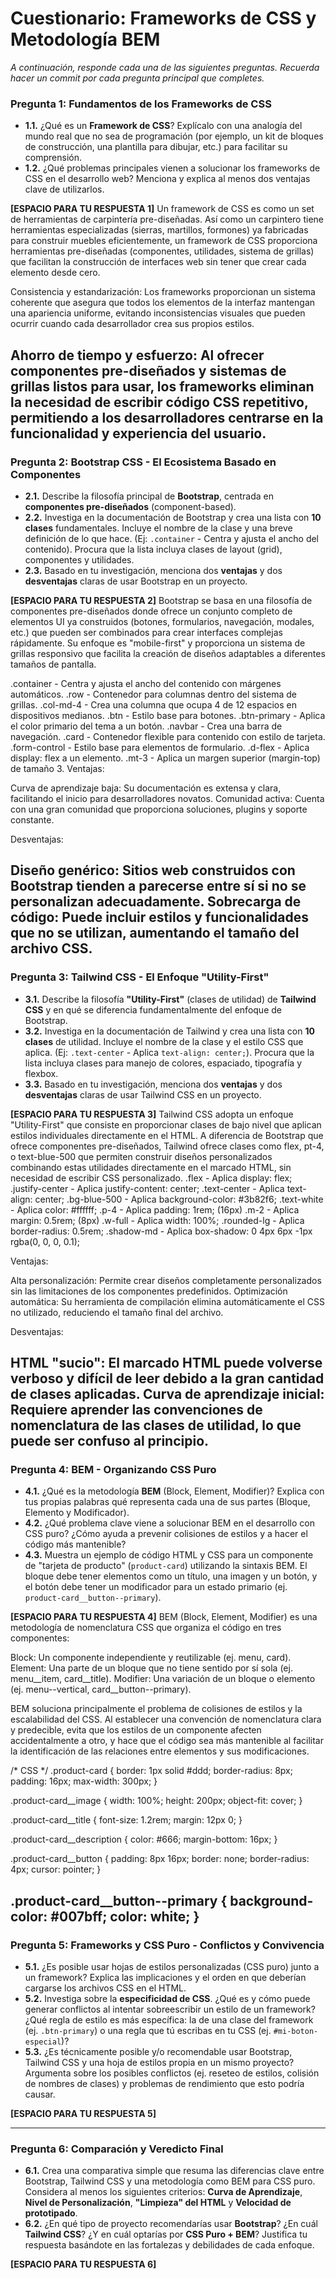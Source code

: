 # Cuestionario: Frameworks de CSS y Metodología BEM

*A continuación, responde cada una de las siguientes preguntas. Recuerda hacer un commit por cada pregunta principal que completes.*

### Pregunta 1: Fundamentos de los Frameworks de CSS

* **1.1.** ¿Qué es un **Framework de CSS**? Explícalo con una analogía del mundo real que no sea de programación (por ejemplo, un kit de bloques de construcción, una plantilla para dibujar, etc.) para facilitar su comprensión.
* **1.2.** ¿Qué problemas principales vienen a solucionar los frameworks de CSS en el desarrollo web? Menciona y explica al menos dos ventajas clave de utilizarlos.

**[ESPACIO PARA TU RESPUESTA 1]**
Un framework de CSS es como un set de herramientas de carpintería pre-diseñadas. Así como un carpintero tiene herramientas especializadas (sierras, martillos, formones) ya fabricadas para construir muebles eficientemente, un framework de CSS proporciona herramientas pre-diseñadas (componentes, utilidades, sistema de grillas) que facilitan la construcción de interfaces web sin tener que crear cada elemento desde cero.

Consistencia y estandarización: Los frameworks proporcionan un sistema coherente que asegura que todos los elementos de la interfaz mantengan una apariencia uniforme, evitando inconsistencias visuales que pueden ocurrir cuando cada desarrollador crea sus propios estilos.

Ahorro de tiempo y esfuerzo: Al ofrecer componentes pre-diseñados y sistemas de grillas listos para usar, los frameworks eliminan la necesidad de escribir código CSS repetitivo, permitiendo a los desarrolladores centrarse en la funcionalidad y experiencia del usuario.
---

### Pregunta 2: Bootstrap CSS - El Ecosistema Basado en Componentes

* **2.1.** Describe la filosofía principal de **Bootstrap**, centrada en **componentes pre-diseñados** (component-based).
* **2.2.** Investiga en la documentación de Bootstrap y crea una lista con **10 clases** fundamentales. Incluye el nombre de la clase y una breve definición de lo que hace. (Ej: `.container` - Centra y ajusta el ancho del contenido). Procura que la lista incluya clases de layout (grid), componentes y utilidades.
* **2.3.** Basado en tu investigación, menciona dos **ventajas** y dos **desventajas** claras de usar Bootstrap en un proyecto.

**[ESPACIO PARA TU RESPUESTA 2]**
Bootstrap se basa en una filosofía de componentes pre-diseñados donde ofrece un conjunto completo de elementos UI ya construidos (botones, formularios, navegación, modales, etc.) que pueden ser combinados para crear interfaces complejas rápidamente. Su enfoque es "mobile-first" y proporciona un sistema de grillas responsivo que facilita la creación de diseños adaptables a diferentes tamaños de pantalla.

.container - Centra y ajusta el ancho del contenido con márgenes automáticos.
.row - Contenedor para columnas dentro del sistema de grillas.
.col-md-4 - Crea una columna que ocupa 4 de 12 espacios en dispositivos medianos.
.btn - Estilo base para botones.
.btn-primary - Aplica el color primario del tema a un botón.
.navbar - Crea una barra de navegación.
.card - Contenedor flexible para contenido con estilo de tarjeta.
.form-control - Estilo base para elementos de formulario.
.d-flex - Aplica display: flex a un elemento.
.mt-3 - Aplica un margen superior (margin-top) de tamaño 3.
Ventajas:

Curva de aprendizaje baja: Su documentación es extensa y clara, facilitando el inicio para desarrolladores novatos.
Comunidad activa: Cuenta con una gran comunidad que proporciona soluciones, plugins y soporte constante.

Desventajas:

Diseño genérico: Sitios web construidos con Bootstrap tienden a parecerse entre sí si no se personalizan adecuadamente.
Sobrecarga de código: Puede incluir estilos y funcionalidades que no se utilizan, aumentando el tamaño del archivo CSS.
---

### Pregunta 3: Tailwind CSS - El Enfoque "Utility-First"

* **3.1.** Describe la filosofía **"Utility-First"** (clases de utilidad) de **Tailwind CSS** y en qué se diferencia fundamentalmente del enfoque de Bootstrap.
* **3.2.** Investiga en la documentación de Tailwind y crea una lista con **10 clases** de utilidad. Incluye el nombre de la clase y el estilo CSS que aplica. (Ej: `.text-center` - Aplica `text-align: center;`). Procura que la lista incluya clases para manejo de colores, espaciado, tipografía y flexbox.
* **3.3.** Basado en tu investigación, menciona dos **ventajas** y dos **desventajas** claras de usar Tailwind CSS en un proyecto.

**[ESPACIO PARA TU RESPUESTA 3]**
Tailwind CSS adopta un enfoque "Utility-First" que consiste en proporcionar clases de bajo nivel que aplican estilos individuales directamente en el HTML. A diferencia de Bootstrap que ofrece componentes pre-diseñados, Tailwind ofrece clases como flex, pt-4, o text-blue-500 que permiten construir diseños personalizados combinando estas utilidades directamente en el marcado HTML, sin necesidad de escribir CSS personalizado.
.flex - Aplica display: flex;
.justify-center - Aplica justify-content: center;
.text-center - Aplica text-align: center;
.bg-blue-500 - Aplica background-color: #3b82f6;
.text-white - Aplica color: #ffffff;
.p-4 - Aplica padding: 1rem; (16px)
.m-2 - Aplica margin: 0.5rem; (8px)
.w-full - Aplica width: 100%;
.rounded-lg - Aplica border-radius: 0.5rem;
.shadow-md - Aplica box-shadow: 0 4px 6px -1px rgba(0, 0, 0, 0.1);

Ventajas:

Alta personalización: Permite crear diseños completamente personalizados sin las limitaciones de los componentes predefinidos.
Optimización automática: Su herramienta de compilación elimina automáticamente el CSS no utilizado, reduciendo el tamaño final del archivo.

Desventajas:

HTML "sucio": El marcado HTML puede volverse verboso y difícil de leer debido a la gran cantidad de clases aplicadas.
Curva de aprendizaje inicial: Requiere aprender las convenciones de nomenclatura de las clases de utilidad, lo que puede ser confuso al principio.
---

### Pregunta 4: BEM - Organizando CSS Puro

* **4.1.** ¿Qué es la metodología **BEM** (Block, Element, Modifier)? Explica con tus propias palabras qué representa cada una de sus partes (Bloque, Elemento y Modificador).
* **4.2.** ¿Qué problema clave viene a solucionar BEM en el desarrollo con CSS puro? ¿Cómo ayuda a prevenir colisiones de estilos y a hacer el código más mantenible?
* **4.3.** Muestra un ejemplo de código HTML y CSS para un componente de "tarjeta de producto" (`product-card`) utilizando la sintaxis BEM. El bloque debe tener elementos como un título, una imagen y un botón, y el botón debe tener un modificador para un estado primario (ej. `product-card__button--primary`).

**[ESPACIO PARA TU RESPUESTA 4]**
BEM (Block, Element, Modifier) es una metodología de nomenclatura CSS que organiza el código en tres componentes:

Block: Un componente independiente y reutilizable (ej. menu, card).
Element: Una parte de un bloque que no tiene sentido por sí sola (ej. menu__item, card__title).
Modifier: Una variación de un bloque o elemento (ej. menu--vertical, card__button--primary).

BEM soluciona principalmente el problema de colisiones de estilos y la escalabilidad del CSS. Al establecer una convención de nomenclatura clara y predecible, evita que los estilos de un componente afecten accidentalmente a otro, y hace que el código sea más mantenible al facilitar la identificación de las relaciones entre elementos y sus modificaciones.

/* CSS */
.product-card {
  border: 1px solid #ddd;
  border-radius: 8px;
  padding: 16px;
  max-width: 300px;
}

.product-card__image {
  width: 100%;
  height: 200px;
  object-fit: cover;
}

.product-card__title {
  font-size: 1.2rem;
  margin: 12px 0;
}

.product-card__description {
  color: #666;
  margin-bottom: 16px;
}

.product-card__button {
  padding: 8px 16px;
  border: none;
  border-radius: 4px;
  cursor: pointer;
}

.product-card__button--primary {
  background-color: #007bff;
  color: white;
}
---

### Pregunta 5: Frameworks y CSS Puro - Conflictos y Convivencia

* **5.1.** ¿Es posible usar hojas de estilos personalizadas (CSS puro) junto a un framework? Explica las implicaciones y el orden en que deberían cargarse los archivos CSS en el HTML.
* **5.2.** Investiga sobre la **especificidad de CSS**. ¿Qué es y cómo puede generar conflictos al intentar sobreescribir un estilo de un framework? ¿Qué regla de estilo es más específica: la de una clase del framework (ej. `.btn-primary`) o una regla que tú escribas en tu CSS (ej. `#mi-boton-especial`)?
* **5.3.** ¿Es técnicamente posible y/o recomendable usar Bootstrap, Tailwind CSS y una hoja de estilos propia en un mismo proyecto? Argumenta sobre los posibles conflictos (ej. reseteo de estilos, colisión de nombres de clases) y problemas de rendimiento que esto podría causar.

**[ESPACIO PARA TU RESPUESTA 5]**

---

### Pregunta 6: Comparación y Veredicto Final

* **6.1.** Crea una comparativa simple que resuma las diferencias clave entre Bootstrap, Tailwind CSS y una metodología como BEM para CSS puro. Considera al menos los siguientes criterios: **Curva de Aprendizaje**, **Nivel de Personalización**, **"Limpieza" del HTML** y **Velocidad de prototipado**.
* **6.2.** ¿En qué tipo de proyecto recomendarías usar **Bootstrap**? ¿En cuál **Tailwind CSS**? ¿Y en cuál optarías por **CSS Puro + BEM**? Justifica tu respuesta basándote en las fortalezas y debilidades de cada enfoque.

**[ESPACIO PARA TU RESPUESTA 6]**